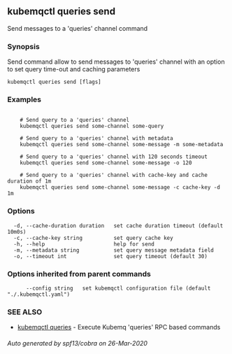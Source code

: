 ## kubemqctl queries send

Send messages to a 'queries' channel command

### Synopsis

Send command allow to send messages to 'queries' channel with an option to set query time-out and caching parameters

```
kubemqctl queries send [flags]
```

### Examples

```

	# Send query to a 'queries' channel
	kubemqctl queries send some-channel some-query
	
	# Send query to a 'queries' channel with metadata
	kubemqctl queries send some-channel some-message -m some-metadata
	
	# Send query to a 'queries' channel with 120 seconds timeout
	kubemqctl queries send some-channel some-message -o 120
	
	# Send query to a 'queries' channel with cache-key and cache duration of 1m
	kubemqctl queries send some-channel some-message -c cache-key -d 1m

```

### Options

```
  -d, --cache-duration duration   set cache duration timeout (default 10m0s)
  -c, --cache-key string          set query cache key
  -h, --help                      help for send
  -m, --metadata string           set query message metadata field
  -o, --timeout int               set query timeout (default 30)
```

### Options inherited from parent commands

```
      --config string   set kubemqctl configuration file (default "./.kubemqctl.yaml")
```

### SEE ALSO

* [kubemqctl queries](kubemqctl_queries.md)	 - Execute Kubemq 'queries' RPC based commands

###### Auto generated by spf13/cobra on 26-Mar-2020
